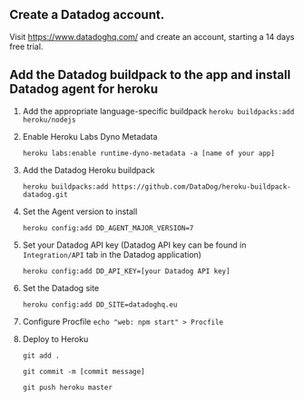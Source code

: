 
## Create a Datadog account. 
Visit https://www.datadoghq.com/ and create an account, starting a 14 days free trial.

## Add the Datadog buildpack to the app and install Datadog agent for heroku

1. Add the appropriate language-specific buildpack
    `heroku buildpacks:add heroku/nodejs`

2. Enable Heroku Labs Dyno Metadata

    `heroku labs:enable runtime-dyno-metadata -a [name of your app]`

3. Add the Datadog Heroku buildpack

    `heroku buildpacks:add https://github.com/DataDog/heroku-buildpack-datadog.git`

4. Set the Agent version to install

    `heroku config:add DD_AGENT_MAJOR_VERSION=7`

5. Set your Datadog API key (Datadog API key can be found in `Integration/API` tab in the Datadog application)

    `heroku config:add DD_API_KEY=[your Datadog API key]`

6. Set the Datadog site

    `heroku config:add DD_SITE=datadoghq.eu`

7. Configure Procfile
    `echo "web: npm start" > Procfile` 

8. Deploy to Heroku

    `git add .`

    `git commit -m [commit message]`

    `git push heroku master`